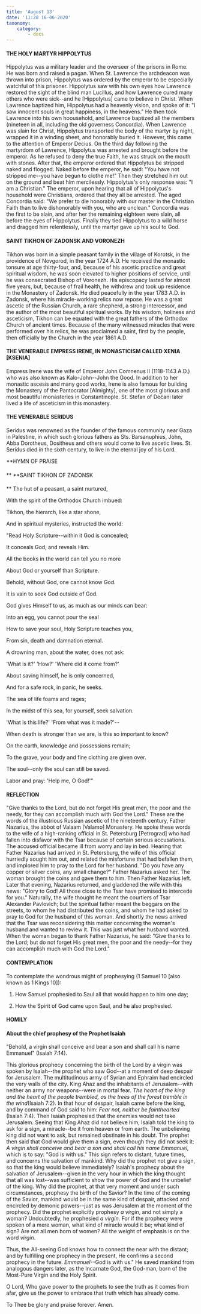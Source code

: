 ```yaml
---
title: 'August 13'
date: '11:20 16-06-2020'
taxonomy:
    category:
        - docs
---
```


#### THE HOLY MARTYR HIPPOLYTUS

Hippolytus was a military leader and the overseer of the prisons in Rome. He was born and raised a pagan. When St. Lawrence the archdeacon was thrown into prison, Hippolytus was ordered by the emperor to be especially watchful of this prisoner. Hippolytus saw with his own eyes how Lawrence restored the sight of the blind man Lucillus, and how Lawrence cured many others who were sick--and he [Hippolytus] came to believe in Christ. When Lawrence baptized him, Hippolytus had a heavenly vision, and spoke of it: "I saw innocent souls in great happiness, in the heavens." He then took Lawrence into his own hoousehold, and Lawrence baptized all the members (nineteen in all, including the old governess Concordia). When Lawrence was slain for Christ, Hippolytus transported the body of the martyr by night, wrapped it in a winding sheet, and honorably buried it. However, this came to the attention of Emperor Decius. On the third day following the martyrdom of Lawrence, Hippolytus was arrested and brought before the emperor. As he refused to deny the true Faith, he was struck on the mouth with stones. After that, the emperor ordered that Hippolytus be stripped naked and flogged. Naked before the emperor, he said: "You have not stripped me--you have begun to clothe me!" Then they stretched him out on the ground and beat him mercilessly. Hippolytus's only response was: "I am a Christian." The emperor, upon hearing that all of Hippolytus's household were Christians, ordered that they all be arrested. The aged Concordia said: "We prefer to die honorably with our master in the Christian Faith than to live dishonorably with you, who are unclean." Concordia was the first to be slain, and after her the remaining eighteen were slain, all before the eyes of Hippolytus. Finally they tied Hippolytus to a wild horse and dragged him relentlessly, until the martyr gave up his soul to God.

#### SAINT TIKHON OF ZADONSK AND VORONEZH

Tikhon was born in a simple peasant family in the village of Korotsk, in the providence of Novgorod, in the year 1724 A.D. He received the monastic tonsure at age thirty-four, and, because of his ascetic practice and great spiritual wisdom, he was soon elevated to higher positions of service, until he was consecrated Bishop of Voronezh. His episcopacy lasted for almost five years, but, because of frail health, he withdrew and took up residence in the Monastery of Zadonsk. He died peacefully in the year 1783 A.D. in Zadonsk, where his miracle-working relics now repose. He was a great ascetic of the Russian Church, a rare shepherd, a strong intercessor, and the author of the most beautiful spiritual works. By his wisdom, holiness and asceticism, Tikhon can be equated with the great fathers of the Orthodox Church of ancient times. Because of the many witnessed miracles that were performed over his relics, he was proclaimed a saint, first by the people, then officially by the Church in the year 1861 A.D.

#### THE VENERABLE EMPRESS IRENE, IN MONASTICISM CALLED XENIA [KSENIA]

Empress Irene was the wife of Emperor John Comnenus II (1118-1143 A.D.) who was also known as Kalo-John--John the Good. In addition to her monastic ascesis and many good works, Irene is also famous for building the Monastery of the Pantocrator [Almighty], one of the most glorious and most beautiful monasteries in Constantinople. St. Stefan of Dečani later lived a life of asceticism in this monastery.

#### THE VENERABLE SERIDUS

Seridus was renowned as the founder of the famous community near Gaza in Palestine, in which such glorious fathers as Sts. Barsanuphius, John, Abba Dorotheus, Dositheus and others would come to live ascetic lives. St. Seridus died in the sixth century, to live in the eternal joy of his Lord.


**HYMN OF PRAISE
####  
**
**SAINT TIKHON OF ZADONSK
####  
**
The hut of a peasant, a saint nurtured,
 

With the spirit of the Orthodox Church imbued:
 

Tikhon, the hierarch, like a star shone,
 

And in spiritual mysteries, instructed the world:
 

"Read Holy Scripture--within it God is concealed;
 

It conceals God, and reveals Him.
 

All the books in the world can tell you no more
 

About God or yourself than Scripture.
 

Behold, without God, one cannot know God.
 

It is vain to seek God outside of God.
 

God gives Himself to us, as much as our minds can bear:
 

Into an egg, you cannot pour the sea!
 

How to save your soul, Holy Scripture teaches you,
 

From sin, death and damnation eternal.
 

A drowning man, about the water, does not ask:
 

'What is it?' 'How?' 'Where did it come from?'
 

About saving himself, he is only concerned,
 

And for a safe rock, in panic, he seeks.
 

The sea of life foams and rages;
 

In the midst of this sea, for yourself, seek salvation.
 

'What is this life?' 'From what was it made?'--
 

When death is stronger than we are, is this so important to know?
 

On the earth, knowledge and possessions remain;
 

To the grave, your body and fine clothing are given over.
 

The soul--only the soul can still be saved.
 

Labor and pray: 'Help me, O God!'"
 

#### REFLECTION

"Give thanks to the Lord, but do not forget His great men, the poor and the needy, for they can accomplish much with God the Lord." These are the words of the illustrious Russian ascetic of the nineteenth century, Father Nazarius, the abbot of Valaam [Valamo] Monastery. He spoke these words to the wife of a high-ranking official in St. Petersburg [Petrograd] who had fallen into disfavor with the Tsar because of certain serious accusations. The accused official became ill from worry and lay in bed. Hearing that Father Nazarius had arrived in St. Petersburg, the wife of this official hurriedly sought him out, and related the misfortune that had befallen them, and implored him to pray to the Lord for her husband. "Do you have any copper or silver coins, any small change?" Father Nazarius asked her. The woman brought the coins and gave them to him. Then Father Nazarius left. Later that evening, Nazarius returned, and gladdened the wife with this news: "Glory to God! All those close to the Tsar have promised to intercede for you." Naturally, the wife thought he meant the courtiers of Tsar Alexander Pavlovich; but the spiritual father meant the beggars on the streets, to whom he had distributed the coins, and whom he had asked to pray to God for the husband of this woman. And shortly the news arrived that the Tsar was reconsidering this matter concerning the woman's husband and wanted to review it. This was just what her husband wanted. When the woman began to thank Father Nazarius, he said: "Give thanks to the Lord; but do not forget His great men, the poor and the needy--for they can accomplish much with God the Lord."


#### CONTEMPLATION


To contemplate the wondrous might of prophesying (1 Samuel 10 [also known as 1 Kings 10]):

1.  How Samuel prophesied to Saul all that would happen to him one day;

1.  How the Spirit of God came upon Saul, and he also prophesied.


#### HOMILY


#### About the chief prophesy of the Prophet Isaiah

"Behold, a virgin shall conceive and bear a son and shall call his name Emmanuel" (Isaiah 7:14).

This glorious prophecy concerning the birth of the Lord by a virgin was spoken by Isaiah--the prophet who saw God--at a moment of deep despair for Jerusalem. The multitudinous army of Syrian and Ephraim had encircled the very walls of the city. King Ahaz and the inhabitants of Jerusalem--with neither an army nor weapons--were in mortal fear. *The heart of the king and the heart of the people trembled, as the trees of the forest tremble in the wind*(Isaiah 7:2). In that hour of despair, Isaiah came before the king, and by command of God said to him: *Fear not, neither be fainthearted* (Isaiah 7:4). Then Isaiah prophesied that the enemies would not take Jerusalem. Seeing that King Ahaz did not believe him, Isaiah told the king to ask for a sign, a miracle--be it from heaven or from earth. The unbelieving king did not want to ask, but remained obstinate in his doubt. The prophet then said that God would give them a sign, even though they did not seek it: *A virgin shall conceive and bear a son and shall call his name Emmanuel,* which is to say: "God is with us." This sign refers to distant, future times, and concerns the salvation of mankind. Why did the prophet not give a sign, so that the king would believe immediately? Isaiah's prophecy about the salvation of Jerusalem--given in the very hour in which the king thought that all was lost--was sufficient to show the power of God and the unbelief of the king. Why did the prophet, at that very moment and under such circumstances, prophesy the birth of the Savior? In the time of the coming of the Savior, mankind would be in the same kind of despair, attacked and encircled by demonic powers--just as was Jerusalem at the moment of the prophecy. Did the prophet explicitly prophesy *a virgin*, and not simply a woman? Undoubtedly, he prophesied *a virgin*. For if the prophecy were spoken of a mere woman, what kind of miracle would it be; what kind of sign? Are not all men born of women? All the weight of emphasis is on the word *virgin*.

Thus, the All-seeing God knows how to connect the near with the distant; and by fulfilling one prophecy in the present, He confirms a second prophecy in the future. *Emmanuel*--God is with us." He saved mankind from analogous dangers later, as the Incarnate God, the God-man, born of the Most-Pure Virgin and the Holy Spirit.

O Lord, Who gave power to the prophets to see the truth as it comes from afar, give us the power to embrace that truth which has already come.

To Thee be glory and praise forever. Amen.
